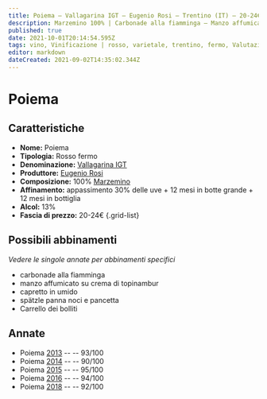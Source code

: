 ```yaml
---
title: Poiema – Vallagarina IGT – Eugenio Rosi – Trentino (IT) – 20-24€ – 4★-5★
description: Marzemino 100% | Carbonade alla fiamminga – Manzo affumicato su crema di topinambur – Capretto in umido – Spatzle panna noci e pancetta – Carrello dei bolliti
published: true
date: 2021-10-01T20:14:54.595Z
tags: vino, Vinificazione | rosso, varietale, trentino, fermo, Valutazioni | 5 stelle, marzemino, carbonade alla fiamminga, manzo affumicato su crema di topinambur, capretto in umido, spatzle panna noci e pancetta, Prezzi | 20-24€, Carrello dei bolliti
editor: markdown
dateCreated: 2021-09-02T14:35:02.344Z
---
```


# Poiema

## Caratteristiche
- **Nome:** Poiema 
- **Tipologia:** Rosso fermo
- **Denominazione:** [Vallagarina IGT](/denominazioni/Italia/Trentino/IGT/Vallagarina)
- **Produttore:** [Eugenio Rosi](/produttori/Italia/Trentino/Eugenio-Rosi) 
- **Composizione:** 100% [Marzemino](/vitigni/Italia/bacca-nera/marzemino)
- **Affinamento:** appassimento 30% delle uve + 12 mesi in botte grande + 12 mesi in bottiglia 
- **Alcol:** 13%
- **Fascia di prezzo:** 20-24€
{.grid-list}




## Possibili abbinamenti
*Vedere le singole annate per abbinamenti specifici*

- carbonade alla fiamminga
- manzo affumicato su crema di topinambur
- capretto in umido
- spätzle panna noci e pancetta
- Carrello dei bolliti

## Annate
- Poiema [2013](vini/Italia/Trentino/Eugenio-Rosi/Poiema/2013) -- <span class="star-5"></span> -- 93/100
- Poiema [2014](vini/Italia/Trentino/Eugenio-Rosi/Poiema/2014) -- <span class="star-4"></span> -- 90/100
- Poiema [2015](vini/Italia/Trentino/Eugenio-Rosi/Poiema/2015) -- <span class="star-5"></span> -- 95/100
- Poiema [2016](vini/Italia/Trentino/Eugenio-Rosi/Poiema/2016) -- <span class="star-5"></span> -- 94/100
- Poiema [2018](vini/Italia/Trentino/Eugenio-Rosi/Poiema/2018) -- <span class="star-5"></span> -- 92/100


